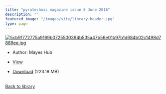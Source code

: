 ```yaml
---
title: "pyrotechnic magazine issue 8 June 2016"
description: ""
featured_image: "/images/site/library-header.jpg"
type: page
---
```


<a href="" target="_blank">![5cb9f772775a9169b0725500394b535a47b56e01b97b1d684b02c1498d7889ee.jpg](/images/library/5cb9f772775a9169b0725500394b535a47b56e01b97b1d684b02c1498d7889ee.jpg)</a>
* Author: Mayes Hub
* <a href="" target="_blank">View</a>

* [Download]() (223.18 MB)

<br />[Back to library](/library/)
